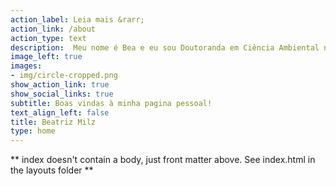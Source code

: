 ```yaml
---
action_label: Leia mais &rarr;
action_link: /about
action_type: text
description:  Meu nome é Bea e eu sou Doutoranda em Ciência Ambiental na Universidade de São Paulo.  A maioria do conteúdo desse site é sobre usos da linguagem de programação `R`. Aqui você encontra [textos](/blog/), [palestras](/palestras/) e [outros conteúdos](/miscelanea/) sobre `R`. 
image_left: true
images:
- img/circle-cropped.png
show_action_link: true
show_social_links: true
subtitle: Boas vindas à minha pagina pessoal!
text_align_left: false
title: Beatriz Milz
type: home
---
```


** index doesn't contain a body, just front matter above.
See index.html in the layouts folder **
